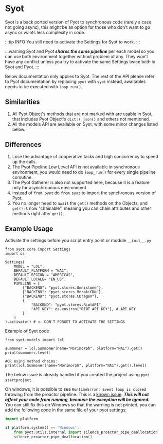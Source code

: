 # Syot

Syot is a back ported version of Pyot to synchronous code (rarely a case not going async), this might be an option for those who don't want to go async or wants less complexity in code.

:::tip INFO
You still need to activate the Settings for Syot to work.
:::

:::warning
Syot and Pyot **_shares the same pipeline_** per each model so you can use both environment together without problem of any. They won't have any conflict unless you try to activate the same Settings twice both in Syot and Pyot.
:::

Below documentation only applies to Syot.
The rest of the API please refer to Pyot documentation by replacing `pyot` with `syot` instead, awaitables needs to be executed with `loop_run()`.

## Similarities
1. All Pyot Object's methods that are not marked with <Badge text="awaitable" type="error" vertical="middle"/> are usable in Syot, that includes Pyot Object's `dict()`, `json()` and others not mentioned.
2. All the models API are available on Syot, with some minor changes listed below.

## Differences
1. Lose the advantage of cooperative tasks and high concurrency to speed up the calls.
2. The Pyot Pipeline Low Level API is not available in synchronous environment, you would need to do `loop_run()` for every single pipeline coroutine.
3. The Pyot Gatherer is also not supported here, because it is a feature only for asynchrounous environment.
4. Instead of `from pyot` do `from syot` to import the synchronous version of Pyot.
5. You no longer need to `await` the `get()` methods on the Objects, and `get()` is now "chainable", meaning you can chain attributes and other methods right after `get()`.

## Example Usage
Activate the settings before you script entry point or module `__init__.py`
```python{1,4,15,18}
from syot.core import Settings
import os

Settings(
    MODEL = "LOL",
    DEFAULT_PLATFORM = "NA1",
    DEFAULT_REGION = "AMERICAS",
    DEFAULT_LOCALE= "EN_US",
    PIPELINE = [
        {"BACKEND": "pyot.stores.Omnistone"},
        {"BACKEND": "pyot.stores.MerakiCDN"},
        {"BACKEND": "pyot.stores.CDragon"},
        {
            "BACKEND": "pyot.stores.RiotAPI",
            "API_KEY": os.environ["RIOT_API_KEY"], # API KEY
        }
    ]
).activate() # <- DON'T FORGET TO ACTIVATE THE SETTINGS
```
Example of Syot code
```python{1,3,7}
from syot.models import lol

summoner = lol.Summoner(name="Morimorph", platform="NA1").get()
print(summoner.level)

#OR using method chains:
print(lol.Summoner(name="Morimorph", platform="NA1").get().level)
```

The below issue is already handled if you created the project using `pyot startproject`.

On windows, it is possible to see `RuntimeError: Event loop is closed` throwing from the proactor pipeline. This is a [known issue](https://github.com/aio-libs/aiohttp/issues/4324). ***This will not affect your code from running, because the exception will be ignored.*** You can still fix this on Windows so that the warning is not printed, you can add the following code in the same file of your pyot settings:

```python
import platform

if platform.system() == 'Windows':
    from pyot.utils.internal import silence_proactor_pipe_deallocation
    silence_proactor_pipe_deallocation()
```
